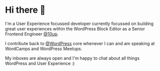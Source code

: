 # Hi there :wave:

I'm a User Experience focussed developer currently focussed on building great user experiences within the WordPress Block Editor as a Senior Frontend Engineer [@10up](https://github.com/10up). 

I contribute back to [@WordPress](https://github.com/WordPress) core whenever I can and am speaking at WordCamps and WordPress Meetups. 

My inboxes are always open and I'm happy to chat about all things WordPress and User Experience :) 
